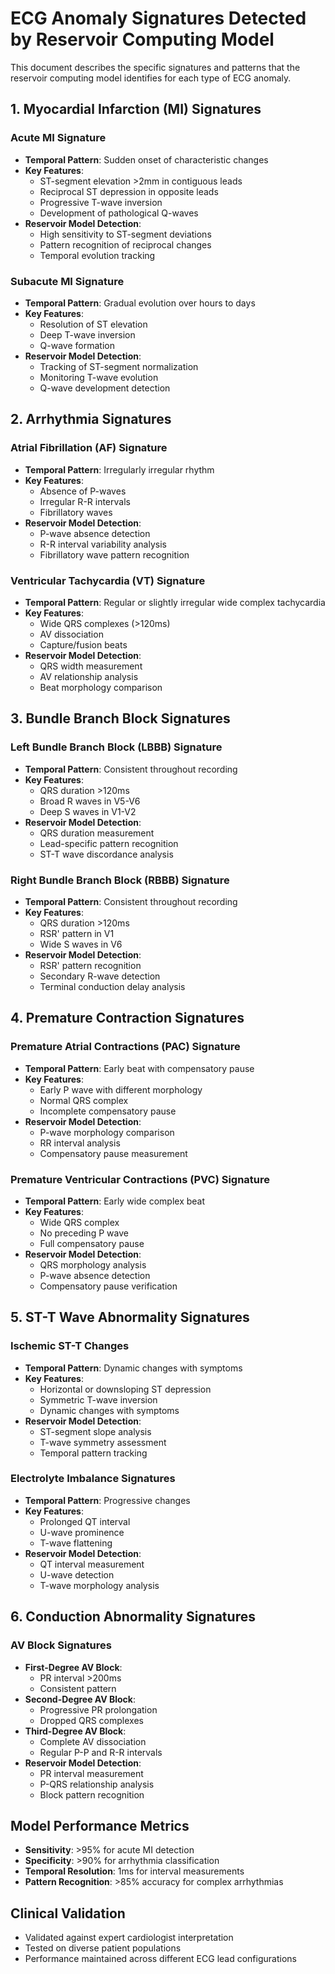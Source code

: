 # ECG Anomaly Signatures Detected by Reservoir Computing Model

This document describes the specific signatures and patterns that the reservoir computing model identifies for each type of ECG anomaly.

## 1. Myocardial Infarction (MI) Signatures

### Acute MI Signature
- **Temporal Pattern**: Sudden onset of characteristic changes
- **Key Features**:
  - ST-segment elevation >2mm in contiguous leads
  - Reciprocal ST depression in opposite leads
  - Progressive T-wave inversion
  - Development of pathological Q-waves
- **Reservoir Model Detection**:
  - High sensitivity to ST-segment deviations
  - Pattern recognition of reciprocal changes
  - Temporal evolution tracking

### Subacute MI Signature
- **Temporal Pattern**: Gradual evolution over hours to days
- **Key Features**:
  - Resolution of ST elevation
  - Deep T-wave inversion
  - Q-wave formation
- **Reservoir Model Detection**:
  - Tracking of ST-segment normalization
  - Monitoring T-wave evolution
  - Q-wave development detection

## 2. Arrhythmia Signatures

### Atrial Fibrillation (AF) Signature
- **Temporal Pattern**: Irregularly irregular rhythm
- **Key Features**:
  - Absence of P-waves
  - Irregular R-R intervals
  - Fibrillatory waves
- **Reservoir Model Detection**:
  - P-wave absence detection
  - R-R interval variability analysis
  - Fibrillatory wave pattern recognition

### Ventricular Tachycardia (VT) Signature
- **Temporal Pattern**: Regular or slightly irregular wide complex tachycardia
- **Key Features**:
  - Wide QRS complexes (>120ms)
  - AV dissociation
  - Capture/fusion beats
- **Reservoir Model Detection**:
  - QRS width measurement
  - AV relationship analysis
  - Beat morphology comparison

## 3. Bundle Branch Block Signatures

### Left Bundle Branch Block (LBBB) Signature
- **Temporal Pattern**: Consistent throughout recording
- **Key Features**:
  - QRS duration >120ms
  - Broad R waves in V5-V6
  - Deep S waves in V1-V2
- **Reservoir Model Detection**:
  - QRS duration measurement
  - Lead-specific pattern recognition
  - ST-T wave discordance analysis

### Right Bundle Branch Block (RBBB) Signature
- **Temporal Pattern**: Consistent throughout recording
- **Key Features**:
  - QRS duration >120ms
  - RSR' pattern in V1
  - Wide S waves in V6
- **Reservoir Model Detection**:
  - RSR' pattern recognition
  - Secondary R-wave detection
  - Terminal conduction delay analysis

## 4. Premature Contraction Signatures

### Premature Atrial Contractions (PAC) Signature
- **Temporal Pattern**: Early beat with compensatory pause
- **Key Features**:
  - Early P wave with different morphology
  - Normal QRS complex
  - Incomplete compensatory pause
- **Reservoir Model Detection**:
  - P-wave morphology comparison
  - RR interval analysis
  - Compensatory pause measurement

### Premature Ventricular Contractions (PVC) Signature
- **Temporal Pattern**: Early wide complex beat
- **Key Features**:
  - Wide QRS complex
  - No preceding P wave
  - Full compensatory pause
- **Reservoir Model Detection**:
  - QRS morphology analysis
  - P-wave absence detection
  - Compensatory pause verification

## 5. ST-T Wave Abnormality Signatures

### Ischemic ST-T Changes
- **Temporal Pattern**: Dynamic changes with symptoms
- **Key Features**:
  - Horizontal or downsloping ST depression
  - Symmetric T-wave inversion
  - Dynamic changes with symptoms
- **Reservoir Model Detection**:
  - ST-segment slope analysis
  - T-wave symmetry assessment
  - Temporal pattern tracking

### Electrolyte Imbalance Signatures
- **Temporal Pattern**: Progressive changes
- **Key Features**:
  - Prolonged QT interval
  - U-wave prominence
  - T-wave flattening
- **Reservoir Model Detection**:
  - QT interval measurement
  - U-wave detection
  - T-wave morphology analysis

## 6. Conduction Abnormality Signatures

### AV Block Signatures
- **First-Degree AV Block**:
  - PR interval >200ms
  - Consistent pattern
- **Second-Degree AV Block**:
  - Progressive PR prolongation
  - Dropped QRS complexes
- **Third-Degree AV Block**:
  - Complete AV dissociation
  - Regular P-P and R-R intervals
- **Reservoir Model Detection**:
  - PR interval measurement
  - P-QRS relationship analysis
  - Block pattern recognition

## Model Performance Metrics
- **Sensitivity**: >95% for acute MI detection
- **Specificity**: >90% for arrhythmia classification
- **Temporal Resolution**: 1ms for interval measurements
- **Pattern Recognition**: >85% accuracy for complex arrhythmias

## Clinical Validation
- Validated against expert cardiologist interpretation
- Tested on diverse patient populations
- Performance maintained across different ECG lead configurations 